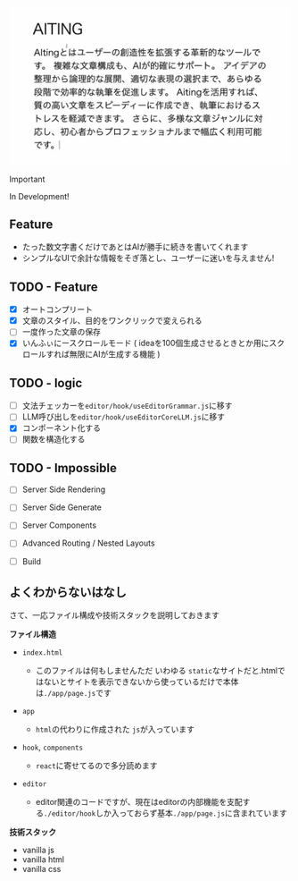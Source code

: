 ![head](./asset/header.gif)

> [!IMPORTANT]
> In Development!

## Feature

  - たった数文字書くだけであとはAIが勝手に続きを書いてくれます
  - シンプルなUIで余計な情報をそぎ落とし、ユーザーに迷いを与えません!

## TODO - Feature

* [X] オートコンプリート
* [X] 文章のスタイル、目的をワンクリックで変えられる
* [ ] 一度作った文章の保存
* [X] いんふぃにースクロールモード ( ideaを100個生成させるときとか用にスクロールすれば無限にAIが生成する機能 )

## TODO - logic
* [ ] 文法チェッカーを`editor/hook/useEditorGrammar.js`に移す
* [ ] LLM呼び出しを`editor/hook/useEditorCoreLLM.js`に移す
* [X] コンポーネント化する
* [ ] 関数を構造化する

## TODO - Impossible
* [ ] Server Side Rendering
* [ ] Server Side Generate
* [ ] Server Components
* [ ] Advanced Routing / Nested Layouts
* [ ] Build


## よくわからないはなし

さて、一応ファイル構成や技術スタックを説明しておきます

**ファイル構造**

- `index.html`

  - このファイルは何もしませんただ
    いわゆる `static`なサイトだと.htmlではないとサイトを表示できないから使っているだけで本体は`./app/page.js`です

- `app`
  - `html`の代わりに作成された `js`が入っています
- `hook`, `components`
  - `react`に寄せてるので多分読めます
- `editor`
  - editor関連のコードですが、現在はeditorの内部機能を支配する`./editor/hook`しか入っておらず基本`./app/page.js`に含まれています

**技術スタック**

- vanilla js
- vanilla html
- vanilla css